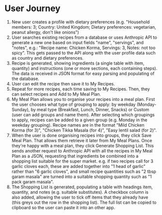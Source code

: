 
# User Journey
1. New user creates a profile with dietary preferences (e.g. "Household members: 3; Country: United Kingdom; Dietary preferences: vegetarian, peanut allergy, don't like onions")
2. User searches existing recipes from a database or uses Anthropic API to generate a new one based on input fields "name", "servings", and "notes", e.g.: "Recipe name: Chicken Korma, Servings: 3, Notes: not too spicy". This gets passed to the API along with the user profile data such as country and dietary preferences.
3. Recipe is generated, showing ingredients (a single table with item, quantity) and instructions (one or more sections, each containing steps). The data is received in JSON format for easy parsing and populating of the database.
4. User can edit the recipe then save it to My Recipes.
5. Repeat for more recipes, each time saving to My Recipes. Then, they can select recipes and Add to My Meal Plan.
6. My Meal Plan allows you to organise your recipes into a meal plan. First the user chooses what type of grouping to apply: by weekday (Monday-Sunday), by meal type (Breakfast, Lunch, Dinner, Snacks) or Custom (user can add groups and name them). After selecting which groupings to apply, recipes can be added to a given group (e.g. Monday in the weekday grouping). Recipe names are in the format "Mild Chicken Korma (for 3)", "Chicken Tikka Masala (for 4)", "Easy lentil salad (for 2)".
7. When the user is done organising recipes into groups, they click Save Meal Plan. That allows them retrieve it later from My Meal Plans. Once they're happy with a meal plan, they click Generate Shopping List. This sends another request to Anthropic API with all the recipes in My Meal Plan as a JSON, requesting that ingredients be combined into a shopping list suitable for the super market. e.g. if two recipes call for 3 garlic cloves each, these are added together into "1 head of garlic" rather than "6 garlic cloves", and small recipe quantities such as "2 tbsp garam masala" are turned into a suitable shopping quantity such as "1 pack garam masala".
8. The Shopping List is generated, populating a table with headings item, quantity, and notes (e.g. suitable substitutes). A checkbox column is also added, allowing the user to tick off items that they already have (this greys out the row in the shopping list). The full list can be copied to clipboard so the user can paste it into an other app.
